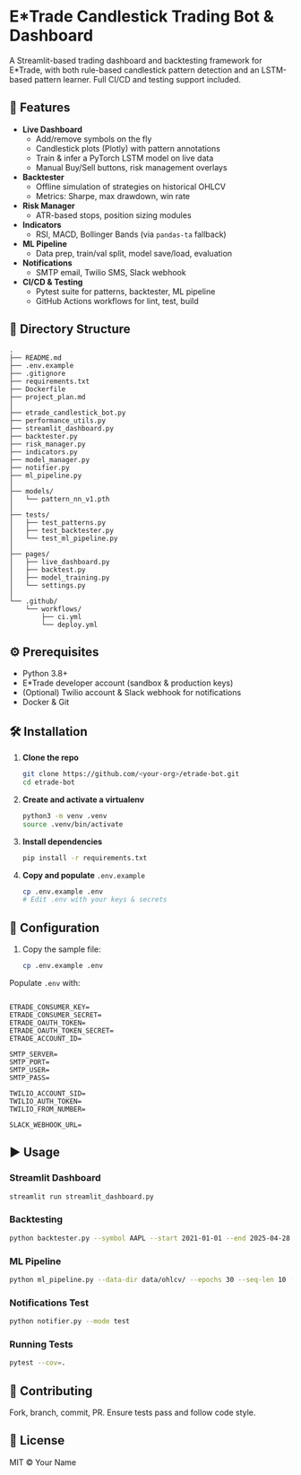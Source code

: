 # E*Trade Candlestick Trading Bot & Dashboard

A Streamlit-based trading dashboard and backtesting framework for E*Trade, with both rule-based candlestick pattern detection and an LSTM-based pattern learner.  Full CI/CD and testing support included.

## 🚀 Features

- **Live Dashboard**
  - Add/remove symbols on the fly  
  - Candlestick plots (Plotly) with pattern annotations  
  - Train & infer a PyTorch LSTM model on live data  
  - Manual Buy/Sell buttons, risk management overlays  
- **Backtester**
  - Offline simulation of strategies on historical OHLCV  
  - Metrics: Sharpe, max drawdown, win rate  
- **Risk Manager**
  - ATR-based stops, position sizing modules  
- **Indicators**
  - RSI, MACD, Bollinger Bands (via `pandas-ta` fallback)  
- **ML Pipeline**
  - Data prep, train/val split, model save/load, evaluation  
- **Notifications**
  - SMTP email, Twilio SMS, Slack webhook  
- **CI/CD & Testing**
  - Pytest suite for patterns, backtester, ML pipeline  
  - GitHub Actions workflows for lint, test, build  

## 📁 Directory Structure

```
.
├── README.md
├── .env.example
├── .gitignore
├── requirements.txt
├── Dockerfile
├── project_plan.md
│
├── etrade_candlestick_bot.py
├── performance_utils.py
├── streamlit_dashboard.py
├── backtester.py
├── risk_manager.py
├── indicators.py
├── model_manager.py
├── notifier.py
├── ml_pipeline.py
│
├── models/
│   └── pattern_nn_v1.pth
│
├── tests/
│   ├── test_patterns.py
│   ├── test_backtester.py
│   └── test_ml_pipeline.py
│
├── pages/
│   ├── live_dashboard.py
│   ├── backtest.py
│   ├── model_training.py
│   └── settings.py
│
└── .github/
    └── workflows/
        ├── ci.yml
        └── deploy.yml
```

## ⚙️ Prerequisites

- Python 3.8+  
- E*Trade developer account (sandbox & production keys)  
- (Optional) Twilio account & Slack webhook for notifications  
- Docker & Git  

## 🛠 Installation

1. **Clone the repo**
   ```bash
   git clone https://github.com/<your-org>/etrade-bot.git
   cd etrade-bot
   ```
2. **Create and activate a virtualenv**
   ```bash
   python3 -m venv .venv
   source .venv/bin/activate
   ```
3. **Install dependencies**
   ```bash
   pip install -r requirements.txt
   ```
4. **Copy and populate** `.env.example`
   ```bash
   cp .env.example .env
   # Edit .env with your keys & secrets
   ```

## 📝 Configuration


1. Copy the sample file:
   ```bash
   cp .env.example .env
Populate `.env` with:
```dotenv

ETRADE_CONSUMER_KEY=
ETRADE_CONSUMER_SECRET=
ETRADE_OAUTH_TOKEN=
ETRADE_OAUTH_TOKEN_SECRET=
ETRADE_ACCOUNT_ID=

SMTP_SERVER=
SMTP_PORT=
SMTP_USER=
SMTP_PASS=

TWILIO_ACCOUNT_SID=
TWILIO_AUTH_TOKEN=
TWILIO_FROM_NUMBER=

SLACK_WEBHOOK_URL=
```

## ▶️ Usage

### Streamlit Dashboard
```bash
streamlit run streamlit_dashboard.py
```

### Backtesting
```bash
python backtester.py --symbol AAPL --start 2021-01-01 --end 2025-04-28 --strategy rule
```

### ML Pipeline
```bash
python ml_pipeline.py --data-dir data/ohlcv/ --epochs 30 --seq-len 10 --lr 1e-3
```

### Notifications Test
```bash
python notifier.py --mode test
```

### Running Tests
```bash
pytest --cov=.
```

## 🤝 Contributing

Fork, branch, commit, PR. Ensure tests pass and follow code style.

## 📄 License

MIT © Your Name
